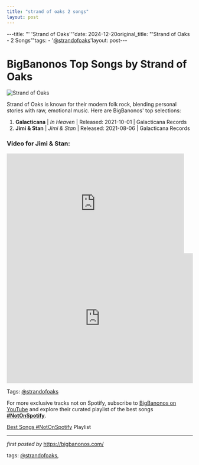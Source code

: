 ```yaml
---
title: "strand of oaks 2 songs"
layout: post
---
```

---title: "' 'Strand of Oaks''"date: 2024-12-20original_title: "'Strand of Oaks - 2 Songs'"tags:  - '[@strandofoaks](/tags/strandofoaks/)'layout: post---<h1>BigBanonos Top Songs by Strand of Oaks</h1><img src="https://upload.wikimedia.org/wikipedia/commons/a/a9/Strand_of_Oaks_press_photo_2014.jpg" alt="Strand of Oaks"> <p>Strand of Oaks is known for their modern folk rock, blending personal stories with raw, emotional music. Here are BigBanonos' top selections:</p> <ol> <li><strong>Galacticana</strong> | <em>In Heaven</em> | Released: 2021-10-01 | Galacticana Records</li> <li><strong>Jimi & Stan</strong> | <em>Jimi & Stan</em> | Released: 2021-08-06 | Galacticana Records</li></ol><h3>Video for Jimi & Stan:</h3><iframe frameborder="0" height="270" src="https://youtube.com/embed/n9AWNqT1sfw" width="480"></iframe><div> <iframe src="https://open.spotify.com/embed/playlist/7L4TsGDEIU1o9OQagTUudB?utm_source=generator" width="100%" height="352" frameborder="0" allow="autoplay; clipboard-write; encrypted-media; fullscreen; picture-in-picture" loading="lazy"></iframe></div><p>Tags: [@strandofoaks](/tags/strandofoaks/)</p><!--Subscribe and Playlist Links--><div>    <p>For more exclusive tracks not on Spotify, subscribe to <a href="https://www.youtube.com/[@BigBanonos](/tags/BigBanonos/)" target="_blank">BigBanonos on YouTube</a> and explore their curated playlist of the best songs <strong>[#NotOnSpotify](/tags/NotOnSpotify/)</strong>.</p>    <p><a href="https://www.youtube.com/playlist?list=PLtuNtuTatqI0kFahUCbtbfenC_ET5O_tr" target="_blank">Best Songs [#NotOnSpotify](/tags/NotOnSpotify/) Playlist<br /></a></p></div><hr /><p><em>first posted by</em> <a href="https://bigbanonos.com/" rel="noopener" target="_new">https://bigbanonos.com/</a></p><p>tags: [@strandofoaks](/tags/strandofoaks/),</p>